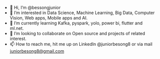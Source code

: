 - 👋 Hi, I’m @bessongjunior
- 👀 I’m interested in Data Science, Machine Learning, Big Data, Computer Vision, Web apps, Mobile apps and AI.
- 🌱 I’m currently learning Kafka, pyspark, yolo, power bi, flutter and ml.net.
- 💞️ I’m looking to collaborate on Open source and projects of related interest.
- 📫 How to reach me, hit me up on LinkedIn @juniorbesong8 or via mail juniorbesong8@gmail.com

<!---
bessongjunior/bessongjunior is a ✨ special ✨ repository because its `README.md` (this file) appears on your GitHub profile.
You can click the Preview link to take a look at your changes.
--->
